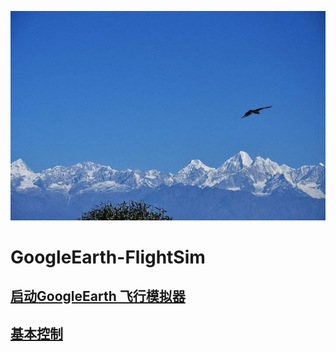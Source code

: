 

![和Summer一起飞翔](/imgs/fly01.jpg)

# GoogleEarth-FlightSim

## [启动GoogleEarth 飞行模拟器](startGESim.md)
## [基本控制](basicCtrlSpecify.md)
